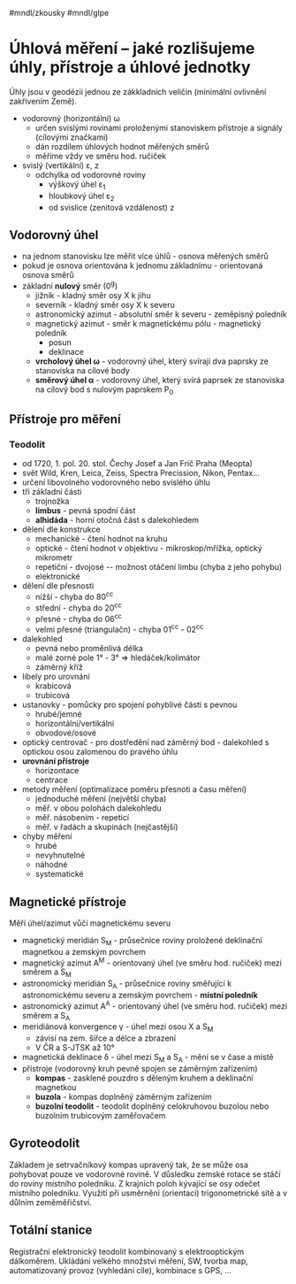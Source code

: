 #mndl/zkousky #mndl/glpe
# Úhlová měření – jaké rozlišujeme úhly, přístroje a úhlové jednotky

Úhly jsou v geodézii jednou ze zákkladních veličin (minimální ovlivnění zakřivením Země).

- vodorovný (horizontální) ω
	- určen svislými rovinami proloženými stanoviskem přístroje a signály (cílovými značkami)
	- dán rozdílem úhlových hodnot měřených směrů
	- měříme vždy ve směru hod. ručiček
- svislý (vertikální) ε, z
	- odchylka od vodorovné roviny
		- výškový úhel ε<sub>1</sub>
		- hloubkový úhel ε<sub>2</sub>
		- od svislice (zenitová vzdálenost) z

## Vodorovný úhel
- na jednom stanovisku lze měřit více úhlů - osnova měřených směrů
- pokud je osnova orientována k jednomu základnímu - orientovaná osnova směrů
- základní **nulový** směr (0<sup>g</sup>)
	- jižník - kladný směr osy X k jihu
	- severník - kladný směr osy X k severu
	- astronomický azimut - absolutní směr k severu - zeměpisný poledník
	- magnetický azimut - směr k magnetickému pólu - magnetický poledník
		- posun
		- deklinace
	- **vrcholový úhel ω** - vodorovný úhel, který svírají dva paprsky ze stanoviska na cílové body
	- **směrový úhel α** - vodorovný úhel, který svírá paprsek ze stanoviska na cílový bod s nulovým paprskem P<sub>0</sub>
	

## Přístroje pro měření

### Teodolit
- od 1720, 1. pol. 20. stol. Čechy Josef a Jan Frič Praha (Meopta)
- svět Wild, Kren, Leica, Zeiss, Spectra Precission, Nikon, Pentax...
- určení libovolného vodorovného nebo svislého úhlu
- tři základní části
	- trojnožka
	- **limbus** - pevná spodní část
	- **alhidáda** - horní otočná část s dalekohledem
- dělení dle konstrukce
	- mechanické - čtení hodnot na kruhu
	- optické - čtení hodnot v objektivu - mikroskop/mřížka, optický mikrometr
	- repetiční - dvojosé -- možnost otáčení limbu (chyba z jeho pohybu)
	- elektronické
- dělení dle přesnosti 
	- nižší - chyba do 80<sup>cc</sup>
	- střední - chyba do 20<sup>cc</sup>
	- přesné -  chyba do 06<sup>cc</sup>
	- velmi přesné (triangulačn) - chyba 01<sup>cc</sup> - 02<sup>cc</sup>
- dalekohled
	- pevná nebo proměnlivá délka
	- malé zorné pole 1° - 3° => hledáček/kolimátor
	- záměrný kříž
- libely pro urovnání
	- krabicová
	- trubicová
- ustanovky - pomůcky pro spojení pohyblivé části s pevnou
	- hrubé/jemné
	- horizontální/vertikální
	- obvodové/osové
- optický centrovač - pro dostředění nad záměrný bod - dalekohled s optickou osou zalomenou do pravého úhlu
- **urovnání přístroje**
	- horizontace
	- centrace
- metody měření (optimalizace poměru přesnoti a času měření)
	- jednoduché měření (největší chyba)
	- měř. v obou polohách dalekohledu
	- měř. násobením - repeticí
	- měř. v řadách a skupinách (nejčastější)
- chyby měření
	- hrubé
	- nevyhnutelné
	- náhodné
	- systematické

## Magnetické přístroje
Měří úhel/azimut vůči magnetickému severu
- magnetický meridián S<sub>M</sub> - průsečnice roviny proložené deklinační magnetkou a zemským povrchem
- magnetický azimut A<sup>M</sup> - orientovaný úhel (ve směru hod. ručiček) mezi směrem a S<sub>M</sub>
- astronomický meridián S<sub>A</sub> - průsečnice roviny směřující k astronomickému severu a zemským povrchem - **místní poledník**
- astronomický azimut A<sup>A</sup> - orientovaný úhel (ve směru hod. ručiček) mezi směrem a S<sub>A</sub>
- meridiánová konvergence γ - úhel mezi osou X a S<sub>M</sub>
	- závisí na zem. šířce a délce a zbrazení
	- V ČR a S-JTSK až 10°
- magnetická deklinace δ - úhel mezi  S<sub>M</sub> a S<sub>A</sub> - mění se v čase a místě
- přístroje (vodorovný kruh pevně spojen se záměrným zařízením)
	- **kompas** - zasklené pouzdro s děleným kruhem a deklinační magnetkou
	- **buzola** - kompas doplněný záměrným zařízením
	- **buzolní teodolit** - teodolit doplněný celokruhovou buzolou nebo buzolním trubicovým zaměřovačem

## Gyroteodolit
Základem je setrvačníkový kompas upravený tak, že se může osa pohybovat pouze ve vodorovné rovině. V důsledku zemské rotace se stáčí do roviny místního poledníku. Z krajních poloh kývající se osy odečet místního poledníku.
Využití při usměrnění (orientaci) trigonometrické sítě a v důlním zeměměřičství.

## Totální stanice
Registrační elektronický teodolit  kombinovaný s elektrooptickým dálkoměrem.
Ukládání velkého množství měření, SW, tvorba map, automatizovaný provoz (vyhledání cíle), kombinace s GPS, ...
